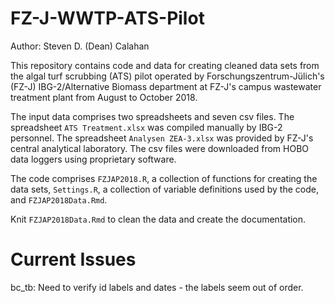 # FZ-J-WWTP-ATS-Pilot  

Author: Steven D. (Dean) Calahan

This repository contains code and data for creating cleaned data sets from the algal
turf scrubbing (ATS) pilot operated by Forschungszentrum-Jülich's (FZ-J) IBG-2/Alternative
Biomass department at FZ-J's campus wastewater treatment plant from August to October
2018.

The input data comprises two spreadsheets and seven csv files. The spreadsheet `ATS Treatment.xlsx`
was compiled manually by IBG-2 personnel. The spreadsheet `Analysen ZEA-3.xlsx`
was provided by FZ-J's central analytical laboratory. The csv files were downloaded
from HOBO data loggers using proprietary software.

The code comprises `FZJAP2018.R`, a collection of functions for creating the data
sets, `Settings.R`, a collection of variable definitions used by the code, and `FZJAP2018Data.Rmd`.

Knit `FZJAP2018Data.Rmd` to clean the data and create the documentation.

# Current Issues
bc_tb: Need to verify id labels and dates - the labels seem out of order.